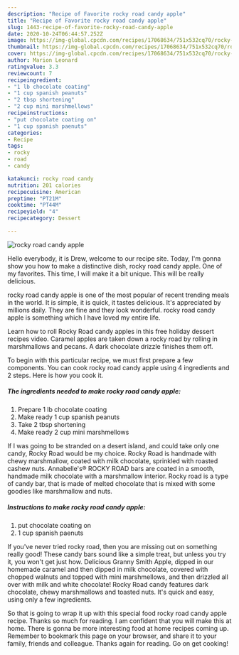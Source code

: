 ```yaml
---
description: "Recipe of Favorite rocky road candy apple"
title: "Recipe of Favorite rocky road candy apple"
slug: 1443-recipe-of-favorite-rocky-road-candy-apple
date: 2020-10-24T06:44:57.252Z
image: https://img-global.cpcdn.com/recipes/17068634/751x532cq70/rocky-road-candy-apple-recipe-main-photo.jpg
thumbnail: https://img-global.cpcdn.com/recipes/17068634/751x532cq70/rocky-road-candy-apple-recipe-main-photo.jpg
cover: https://img-global.cpcdn.com/recipes/17068634/751x532cq70/rocky-road-candy-apple-recipe-main-photo.jpg
author: Marion Leonard
ratingvalue: 3.3
reviewcount: 7
recipeingredient:
- "1 lb chocolate coating"
- "1 cup spanish peanuts"
- "2 tbsp shortening"
- "2 cup mini marshmellows"
recipeinstructions:
- "put chocolate coating on"
- "1 cup spanish paenuts"
categories:
- Recipe
tags:
- rocky
- road
- candy

katakunci: rocky road candy 
nutrition: 201 calories
recipecuisine: American
preptime: "PT21M"
cooktime: "PT44M"
recipeyield: "4"
recipecategory: Dessert

---
```



![rocky road candy apple](https://img-global.cpcdn.com/recipes/17068634/751x532cq70/rocky-road-candy-apple-recipe-main-photo.jpg)

Hello everybody, it is Drew, welcome to our recipe site. Today, I'm gonna show you how to make a distinctive dish, rocky road candy apple. One of my favorites. This time, I will make it a bit unique. This will be really delicious.

rocky road candy apple is one of the most popular of recent trending meals in the world. It is simple, it is quick, it tastes delicious. It's appreciated by millions daily. They are fine and they look wonderful. rocky road candy apple is something which I have loved my entire life.

Learn how to roll Rocky Road candy apples in this free holiday dessert recipes video. Caramel apples are taken down a rocky road by rolling in marshmallows and pecans. A dark chocolate drizzle finishes them off.


To begin with this particular recipe, we must first prepare a few components. You can cook rocky road candy apple using 4 ingredients and 2 steps. Here is how you cook it.

<!--inarticleads1-->

##### The ingredients needed to make rocky road candy apple:

1. Prepare 1 lb chocolate coating
1. Make ready 1 cup spanish peanuts
1. Take 2 tbsp shortening
1. Make ready 2 cup mini marshmellows


If I was going to be stranded on a desert island, and could take only one candy, Rocky Road would be my choice. Rocky Road is handmade with chewy marshmallow, coated with milk chocolate, sprinkled with roasted cashew nuts. Annabelle&#39;s® ROCKY ROAD bars are coated in a smooth, handmade milk chocolate with a marshmallow interior. Rocky road is a type of candy bar, that is made of melted chocolate that is mixed with some goodies like marshmallow and nuts. 

<!--inarticleads2-->

##### Instructions to make rocky road candy apple:

1. put chocolate coating on
1. 1 cup spanish paenuts


If you&#39;ve never tried rocky road, then you are missing out on something really good! These candy bars sound like a simple treat, but unless you try it, you won&#39;t get just how. Delicious Granny Smith Apple, dipped in our homemade caramel and then dipped in milk chocolate, covered with chopped walnuts and topped with mini marshmellows, and then drizzled all over with milk and white chocolate! Rocky Road candy features dark chocolate, chewy marshmallows and toasted nuts. It&#39;s quick and easy, using only a few ingredients. 

So that is going to wrap it up with this special food rocky road candy apple recipe. Thanks so much for reading. I am confident that you will make this at home. There is gonna be more interesting food at home recipes coming up. Remember to bookmark this page on your browser, and share it to your family, friends and colleague. Thanks again for reading. Go on get cooking!
